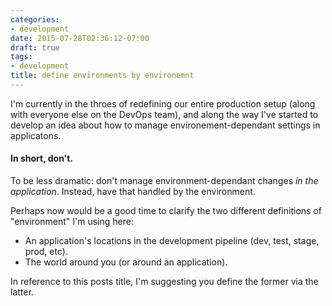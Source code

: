 ```yaml
---
categories:
- development
date: 2015-07-28T02:36:12-07:00
draft: true
tags:
- development
title: define environments by environemnt
---
```


I'm currently in the throes of redefining our entire production setup (along
with everyone else on the DevOps team), and along the way I've started to
develop an idea about how to manage environement-dependant settings in
applicatons.

#### In short, don't.

To be less dramatic: don't manage environment-dependant changes *in the
application*. Instead, have that handled by the environment.

Perhaps now would be a good time to clarify the two different definitions of
"environment" I'm using here:

* An application's locations in the development pipeline (dev, test, stage,
prod, etc).
* The world around you (or around an application).

In reference to this posts title, I'm suggesting you define the former via the
latter.
